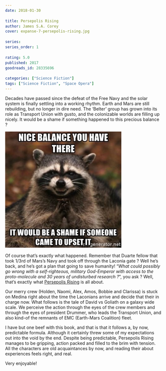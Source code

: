 ```yaml
---
date: 2018-01-30

title: Persepolis Rising
author: James S.A. Corey
cover: expanse-7-persepolis-rising.jpg

series: 
series_order: 1

rating: 5.0
published: 2017
goodreads_id: 28335696

categories: ["Science Fiction"]
tags: ["Science Fiction", "Space Opera"]
---
```


Decades have passed since the defeat of the Free Navy and the solar system is finally settling into a working rhythm. Earth and Mars are still rebuilding, but no longer in dire need. The ‘Belter’ group has grown into its role as Transport Union with gusto, and the colonizable worlds are filling up nicely. It would be a shame if something happened to this precious balance ?

<!--more-->

![Nice balance you have there it would be a shame if someone came to upset it](/assets/content/nice-balance-you-have-there-it-would-be-a-shame-if-someone-came-to-upset-it.jpg)

Of course that’s exactly what happened. Remember that Duarte fellow that took 1/3rd of Mars’s Navy and took off through the Laconia gate ? Well he’s back, and he’s got a plan that going to save humanity! “_What could possibly go wrong with a self-righteous, military God-Emperor with access to the proto-molecule and 30 years of undisturbed research ?_”, you ask ? Well, that’s exactly what [Persepolis Rising]() is all about.

Our merry crew (Holden, Naomi, Alex, Amos, Bobbie and Clarissa) is stuck on Medina right about the time the Laconians arrive and decide that their in charge now. What follows is the tale of David vs Goliath on a galaxy wide scale. We perceive the action through the eyes of the crew members and through the eyes of president Drummer, who leads the Transport Union, and also kind-of the remnants of EMC (Earth-Mars Coalition) fleet.

I have but one beef with this book, and that is that it follows a, by now, predictable formula. Although it certainly threw some of my expectations out into the void by the end. Despite being predictable, Persepolis Rising manages to be gripping, action packed and filled to the brim with tension. All the characters are old acquaintances by now, and reading their about experiences feels right, and real.

Very enjoyable!
